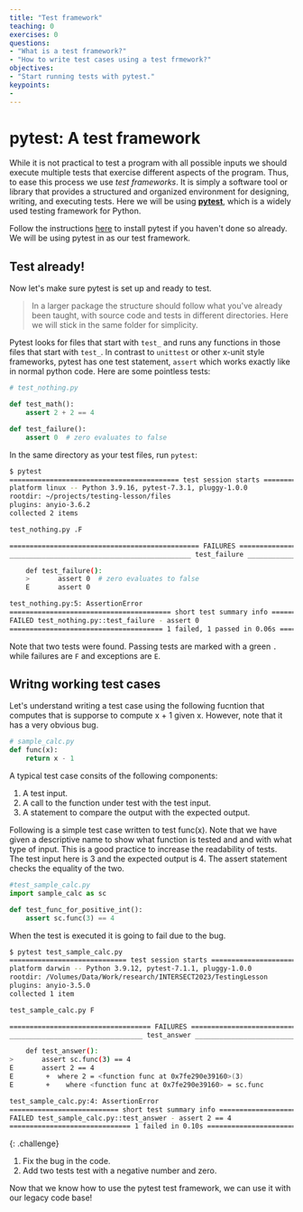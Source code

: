 ```yaml
---
title: "Test framework"
teaching: 0
exercises: 0
questions:
- "What is a test framework?"
- "How to write test cases using a test frmework?"
objectives:
- "Start running tests with pytest."
keypoints:
- 
---
```

# pytest: A test framework
While it is not practical to test a program with all possible inputs we should
execute multiple tests that exercise different aspects of the program. Thus, to
ease this process we use *test frameworks*. It is simply a software tool or
library that provides a structured and organized environment for designing,
writing, and executing tests. Here we will be using **[pytest](https://docs.pytest.org/en/7.3.x/index.html)**,
which is a widely used testing framework for Python.

Follow the instructions [here](https://docs.pytest.org/en/7.3.x/getting-started.html) to install pytest if
you haven't done so already. We will be using pytest in as our test framework. 

## Test already!
Now let's make sure pytest is set up and ready to test.
> In a larger package the structure should follow what you've already been
> taught, with source code and tests in different directories.  Here we will stick
> in the same folder for simplicity.

Pytest looks for files that start with `test_` and runs any functions in those
files that start with `test_`.  In contrast to `unittest` or other x-unit style
frameworks, pytest has one test statement, `assert` which works exactly like in
normal python code.  Here are some pointless tests:
```python
# test_nothing.py

def test_math():
    assert 2 + 2 == 4

def test_failure():
    assert 0  # zero evaluates to false
```

In the same directory as your test files, run `pytest`:
```bash
$ pytest
========================================== test session starts ==========================================
platform linux -- Python 3.9.16, pytest-7.3.1, pluggy-1.0.0
rootdir: ~/projects/testing-lesson/files
plugins: anyio-3.6.2
collected 2 items

test_nothing.py .F                                                                                [100%]

=============================================== FAILURES ================================================
_____________________________________________ test_failure ______________________________________________

    def test_failure():
    >       assert 0  # zero evaluates to false
    E       assert 0

test_nothing.py:5: AssertionError
======================================== short test summary info ========================================
FAILED test_nothing.py::test_failure - assert 0
====================================== 1 failed, 1 passed in 0.06s ======================================
```

Note that two tests were found.  Passing tests are marked with a green `.` while
failures are `F` and exceptions are `E`.

## Writng working test cases

Let's understand writing a test case using the following fucntion that computes that is supporse to compute x + 1 given x. However, note that it has a very obvious bug.

```python
# sample_calc.py
def func(x):
    return x - 1
```
A typical test case consits of the following components:
1. A test input.
2. A call to the function under test with the test input.
3. A statement to compare the output with the expected output.

Following is a simple test case written to test func(x). Note that we have given a descriptive name to show what function is tested and and with what type of input. This is a good practice to increase the readability of tests. The test input here is 3 and the expected output is 4. The assert statement checks the equality of the two.

```python
#test_sample_calc.py
import sample_calc as sc

def test_func_for_positive_int():
    assert sc.func(3) == 4
```
When the test is executed it is going to fail due to the bug.
```bash
$ pytest test_sample_calc.py 
============================= test session starts ==============================
platform darwin -- Python 3.9.12, pytest-7.1.1, pluggy-1.0.0
rootdir: /Volumes/Data/Work/research/INTERSECT2023/TestingLesson
plugins: anyio-3.5.0
collected 1 item                                                               

test_sample_calc.py F                                                    [100%]

=================================== FAILURES ===================================
_________________________________ test_answer __________________________________

    def test_answer():
>       assert sc.func(3) == 4
E       assert 2 == 4
E        +  where 2 = <function func at 0x7fe290e39160>(3)
E        +    where <function func at 0x7fe290e39160> = sc.func

test_sample_calc.py:4: AssertionError
=========================== short test summary info ============================
FAILED test_sample_calc.py::test_answer - assert 2 == 4
============================== 1 failed in 0.10s ===============================

```

{: .challenge}
1. Fix the bug in the code.
2. Add two tests test with a negative number and zero.

Now that we know how to use the pytest test framework, we can use it with our legacy code base!
